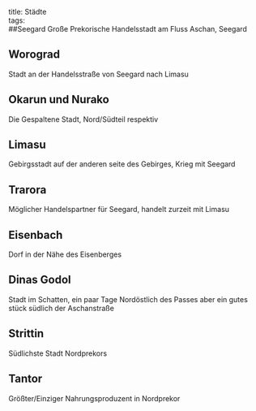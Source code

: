title: Städte  
tags:   
##Seegard
Große Prekorische Handelsstadt am Fluss Aschan, Seegard
## Worograd
Stadt an der Handelsstraße von Seegard nach Limasu
## Okarun und Nurako
Die Gespaltene Stadt, Nord/Südteil respektiv

## Limasu
Gebirgsstadt auf der anderen seite des Gebirges, Krieg mit Seegard

## Trarora
Möglicher Handelspartner für Seegard, handelt zurzeit mit Limasu

## Eisenbach
Dorf in der Nähe des Eisenberges

## Dinas Godol
Stadt im Schatten, ein paar Tage Nordöstlich des Passes aber ein gutes stück südlich der Aschanstraße

## Strittin 
Südlichste Stadt Nordprekors

## Tantor
Größter/Einziger Nahrungsproduzent in Nordprekor
